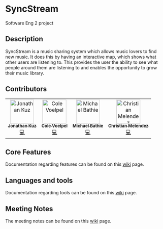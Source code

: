 # SyncStream
Software Eng 2 project

## Description
SyncStream is a music sharing system which allows music lovers to find new music. It does this by having an interactive map, which shows what other users are listening to. This provides the user the ability to see what people around them are listening to and enables the opportunity to grow their music library.

## Contributors

<!-- ALL-CONTRIBUTORS-LIST:START - Do not remove or modify this section -->
<!-- prettier-ignore -->
<table>
  <tr>
    <td align="center"><a href="https://github.com/Jonathan204"><img src="https://avatars.githubusercontent.com/u/43478694?s=400&u=55a0ddef555995e9683d955a5d998f11c74dc8fe&v=4/" width="75px;" alt="Jonathan Kuz"/><br /><sub><b>Jonathan Kuz</b></sub></a><br /><a href="https://github.com/Jonathan204/SyncStream/graphs/contributors" title="Code">💻</a></td>
    <td align="center"><a href="https://github.com/ColeVoelpel"><img src="https://avatars.githubusercontent.com/u/66435041?s=400&v=4/" width="75px;" alt="Cole Voelpel"/><br /><sub><b>Cole Voelpel</b></sub></a><br /><a href="https://github.com/Jonathan204/SyncStream/graphs/contributors" title="Code">💻</a></td>
    <td align="center"><a href="https://github.com/mjbathtub"><img src="https://avatars.githubusercontent.com/u/57497954?s=400&u=2c9a2d17bccc83f184a513ecdbc00d9a9b029553&v=4/" width="75px;" alt="Michael Bathie"/><br /><sub><b>Michael Bathie</b></sub></a><br /><a href="https://github.com/Jonathan204/SyncStream/graphs/contributors" title="Code">💻</a></td>
    <td align="center"><a href="https://github.com/chris-mega"><img src="https://avatars.githubusercontent.com/u/32151767?s=400&u=c4244fa37f481c008e3a91042365313025c7b25f&v=4/" width="75px;" alt="Christian Melendez"/><br /><sub><b>Christian Melendez</b></sub></a><br /><a href="https://github.com/Jonathan204/SyncStream/graphs/contributors" title="Code">💻</a></td>
  </tr>
</table>

## Core Features
Documentation regarding features can be found on this [wiki](https://github.com/Jonathan204/SyncStream/wiki/Core-Features) page.

## Languages and tools
Documentation regarding tools can be found on this [wiki](https://github.com/Jonathan204/SyncStream/wiki/Languages-and-Tools) page.

## Meeting Notes
The meeting notes can be found on this [wiki](https://github.com/Jonathan204/COMP4350/wiki/Meetings) page.  
